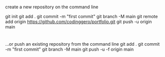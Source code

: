 #

create a new repository on the command line

git init
git add .
git commit -m "first commit"
git branch -M main
git remote add origin https://github.com/codinggero/portfolio.git
git push -u origin main

#

…or push an existing repository from the command line
git add .
git commit -m "first commit"
git branch -M main
git push -u -f origin main

